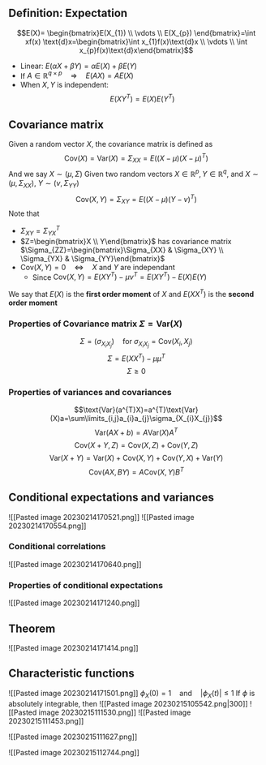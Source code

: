## Definition: Expectation
$$E(X)= \begin{bmatrix}E(X_{1}) \\ \vdots \\ E(X_{p}) \end{bmatrix}=\int xf(x) \text{d}x=\begin{bmatrix}\int x_{1}f(x)\text{d}x \\ \vdots \\ \int x_{p}f(x)\text{d}x\end{bmatrix}$$
* Linear: $E(\alpha X+\beta Y)= \alpha E(X) + \beta E(Y)$
* If $A\in \mathbb{R}^{q \times p} \quad\Rightarrow\quad E(AX)=AE(X)$ 
* When $X,Y$ is independent:
$$E(XY^{T})=E(X)E(Y^{T})$$
## Covariance matrix
Given a random vector $X$, the covariance matrix is defined as
$$\text{Cov}(X)=\text{Var}(X)=\Sigma_{XX}=E((X-\mu)(X-\mu)^{T})$$
And we say $X\sim(\mu, \Sigma)$ 
Given two random vectors $X\in \mathbb{R}^{p}, Y\in \mathbb{R}^{q}$, and $X\sim(\mu, \Sigma_{XX})$,  $Y\sim(\nu,\Sigma_{YY})$ 
$$\text{Cov}(X,Y)=\Sigma_{XY}=E((X-\mu)(Y-v)^{T})$$
Note that
* $\Sigma_{XY}=\Sigma_{YX}^{T}$ 
* $Z=\begin{bmatrix}X \\ Y\end{bmatrix}$ has covariance matrix $\Sigma_{ZZ}=\begin{bmatrix}\Sigma_{XX} & \Sigma_{XY} \\ \Sigma_{YX} & \Sigma_{YY}\end{bmatrix}$
* $\text{Cov}(X,Y)=0 \quad\Leftrightarrow\quad X$ and $Y$ are independant
	* Since $\text{Cov}(X,Y)=E(XY^{T})-\mu \nu^{T}=E(XY^{T})-E(X)E(Y)$

We say that $E(X)$ is the **first order moment** of $X$ and $E(XX^{T})$ is the **second order moment**

### Properties of Covariance matrix $\Sigma=\text{Var}(X)$
$$\Sigma=(\sigma_{X_{i}X_{j}})\quad\text{for }\sigma_{X_{i}X_{j}}=\text{Cov}(X_{i},X_{j})$$
$$\Sigma=E(XX^{T})-\mu \mu^T$$
$$\Sigma\ge0$$
### Properties of variances and covariances
$$\text{Var}(a^{T}X)=a^{T}\text{Var}(X)a=\sum\limits_{i,j}a_{i}a_{j}\sigma_{X_{i}X_{j}}$$
$$\text{Var}(AX+b)=A \text{Var}(X)A^{T}$$
$$\text{Cov}(X+Y,Z)=\text{Cov}(X,Z)+\text{Cov}(Y,Z)$$
$$\text{Var}(X+Y)=\text{Var}(X)+\text{Cov}(X,Y)+\text{Cov}(Y,X)+\text{Var}(Y)$$
$$\text{Cov}(AX,BY)=A \text{Cov}(X,Y)B^{T}$$
## Conditional expectations and variances
![[Pasted image 20230214170521.png]]
![[Pasted image 20230214170554.png]]
### Conditional correlations
![[Pasted image 20230214170640.png]]
### Properties of conditional expectations
![[Pasted image 20230214171240.png]]

## Theorem
![[Pasted image 20230214171414.png]]

## Characteristic functions
![[Pasted image 20230214171501.png]]
$\phi_{X}(0)=1 \quad \text{and}\quad |\phi_{X}(t)|\le1$
If $\phi$ is absolutely integrable, then
![[Pasted image 20230215105542.png|300]]
![[Pasted image 20230215111530.png]]
![[Pasted image 20230215111453.png]]

![[Pasted image 20230215111627.png]]

![[Pasted image 20230215112744.png]]